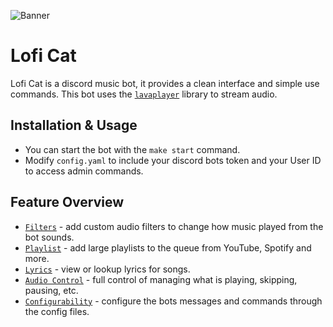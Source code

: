 ![](https://i.imgur.com/wQL5zm2.png "Banner")

# Lofi Cat 
Lofi Cat is a discord music bot, it provides a clean interface and simple use commands.
This bot uses the [`lavaplayer`](https://github.com/sedmelluq/lavaplayer) library to stream audio.

## Installation & Usage
- You can start the bot with the `make start` command.
- Modify `config.yaml` to include your discord bots token and your User ID to access admin commands.

## Feature Overview
* [`Filters`]() - add custom audio filters to change how music played from the bot sounds.
* [`Playlist`]() - add large playlists to the queue from YouTube, Spotify and more.
* [`Lyrics`]() - view or lookup lyrics for songs.
* [`Audio Control`]() - full control of managing what is playing, skipping, pausing, etc.
* [`Configurability`]() - configure the bots messages and commands through the config files.
